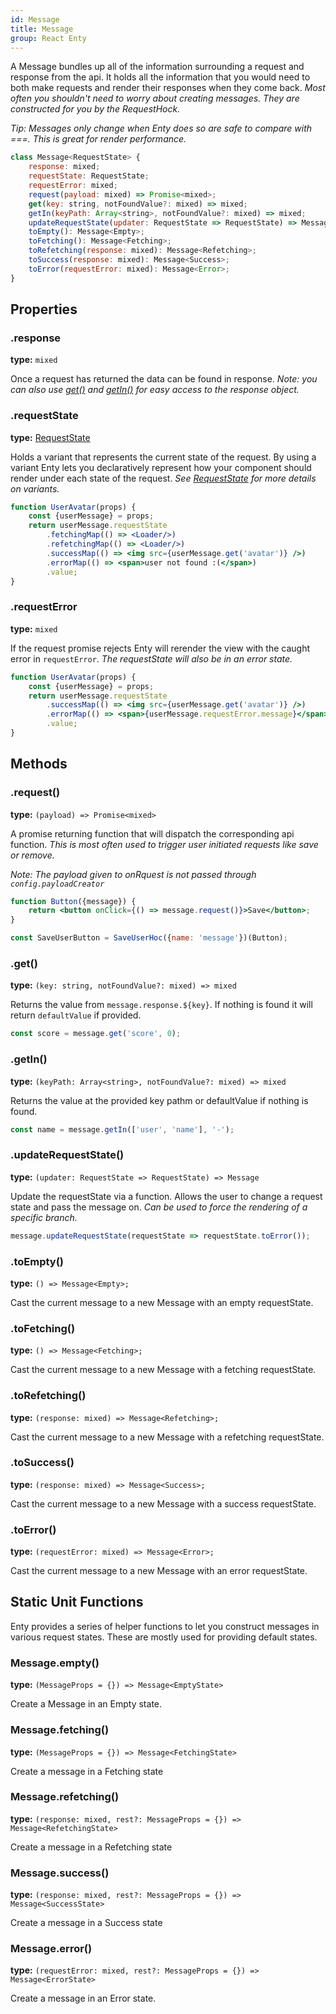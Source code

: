 ```yaml
---
id: Message
title: Message
group: React Enty
---
```


A Message bundles up all of the information surrounding a request and response from the api.
It holds all the information that you would need to both make requests and render their responses
when they come back. _Most often you shouldn't need to worry about creating messages. They are constructed for you
by the RequestHock._

_Tip: Messages only change when Enty does so are safe to compare with ===. This is great for render
performance._



```js
class Message<RequestState> {
    response: mixed;
    requestState: RequestState;
    requestError: mixed;
    request(payload: mixed) => Promise<mixed>;
    get(key: string, notFoundValue?: mixed) => mixed;
    getIn(keyPath: Array<string>, notFoundValue?: mixed) => mixed;
    updateRequestState(updater: RequestState => RequestState) => Message;
    toEmpty(): Message<Empty>;
    toFetching(): Message<Fetching>;
    toRefetching(response: mixed): Message<Refetching>;
    toSuccess(response: mixed): Message<Success>;
    toError(requestError: mixed): Message<Error>;
}
```

## Properties

### .response
**type:** `mixed`  

Once a request has returned the data can be found in response. _Note: you can also use
[get()](#get) and [getIn()](#getin) for easy access to the response object._

### .requestState
**type:** [RequestState]

Holds a variant that represents the current state of the request. By using a variant
Enty lets you declaratively represent how your component should render under each state of the 
request. _See [RequestState] for more details on variants._

```jsx
function UserAvatar(props) {
    const {userMessage} = props;
    return userMessage.requestState
        .fetchingMap(() => <Loader/>)
        .refetchingMap(() => <Loader/>)
        .successMap(() => <img src={userMessage.get('avatar')} />)
        .errorMap(() => <span>user not found :(</span>)
        .value;
}
```

### .requestError
**type:** `mixed`  

If the request promise rejects Enty will rerender the view with the caught error in 
`requestError`. _The requestState will also be in an error state._

```jsx
function UserAvatar(props) {
    const {userMessage} = props;
    return userMessage.requestState
        .successMap(() => <img src={userMessage.get('avatar')} />)
        .errorMap(() => <span>{userMessage.requestError.message}</span>)
        .value;
}
```


## Methods

### .request()
**type:** `(payload) => Promise<mixed>`  

A promise returning function that will dispatch the corresponding api function. _This is most often 
used to trigger user initiated requests like save or remove._

_Note: The payload given to onRquest is not passed through `config.payloadCreator`_

```jsx
function Button({message}) {
    return <button onClick={() => message.request()}>Save</button>;
}

const SaveUserButton = SaveUserHoc({name: 'message'})(Button);
```


### .get()
**type:** `(key: string, notFoundValue?: mixed) => mixed`  

Returns the value from `message.response.${key}`. If nothing is found it will return `defaultValue`
if provided.

```js
const score = message.get('score', 0);
```

### .getIn()
**type:** `(keyPath: Array<string>, notFoundValue?: mixed) => mixed`  

Returns the value at the provided key pathm or defaultValue if nothing is found.

```js
const name = message.getIn(['user', 'name'], '-');
```


### .updateRequestState()
**type:** `(updater: RequestState => RequestState) => Message`  

Update the requestState via a function. Allows the user to change a request state and pass the 
message on. _Can be used to force the rendering of a specific branch._

```js
message.updateRequestState(requestState => requestState.toError());
```

### .toEmpty()
**type:** `() => Message<Empty>;`

Cast the current message to a new Message with an empty requestState.


### .toFetching()
**type:** `() => Message<Fetching>;`

Cast the current message to a new Message with a fetching requestState.


### .toRefetching()
**type:** `(response: mixed) => Message<Refetching>;`

Cast the current message to a new Message with a refetching requestState.


### .toSuccess()
**type:** `(response: mixed) => Message<Success>;`

Cast the current message to a new Message with a success requestState.


### .toError()
**type:** `(requestError: mixed) => Message<Error>;`

Cast the current message to a new Message with an error requestState.




## Static Unit Functions
Enty provides a series of helper functions to let you construct messages
in various request states. These are mostly used for providing default states.

### Message.empty()
**type:** `(MessageProps = {}) => Message<EmptyState>`

Create a Message in an Empty state.

### Message.fetching()
**type:** `(MessageProps = {}) => Message<FetchingState>`

Create a message in a Fetching state

### Message.refetching()
**type:** `(response: mixed, rest?: MessageProps = {}) => Message<RefetchingState>`

Create a message in a Refetching state

### Message.success()
**type:** `(response: mixed, rest?: MessageProps = {}) => Message<SuccessState>`

Create a message in a Success state


### Message.error()
**type:** `(requestError: mixed, rest?: MessageProps = {}) => Message<ErrorState>`

Create a message in an Error state.


[RequestState]: ./RequestState
